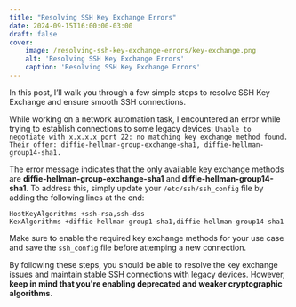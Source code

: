 ```yaml
---
title: "Resolving SSH Key Exchange Errors"
date: 2024-09-15T16:00:00-03:00
draft: false
cover:
    image: /resolving-ssh-key-exchange-errors/key-exchange.png
    alt: 'Resolving SSH Key Exchange Errors'
    caption: 'Resolving SSH Key Exchange Errors'
---
```


In this post, I’ll walk you through a few simple steps to resolve SSH Key Exchange and ensure smooth SSH connections.

While working on a network automation task, I encountered an error while trying to establish connections to some legacy devices: 
`Unable to negotiate with x.x.x.x port 22: no matching key exchange method found. Their offer: diffie-hellman-group-exchange-sha1, diffie-hellman-group14-sha1.`

The error message indicates that the only available key exchange methods are **diffie-hellman-group-exchange-sha1** and **diffie-hellman-group14-sha1**. To address this, simply update your `/etc/ssh/ssh_config` file by adding the following lines at the end:

```
HostKeyAlgorithms +ssh-rsa,ssh-dss
KexAlgorithms +diffie-hellman-group1-sha1,diffie-hellman-group14-sha1
```

Make sure to enable the required key exchange methods for your use case and save the `ssh_config` file before attemping a new connection.

By following these steps, you should be able to resolve the key exchange issues and maintain stable SSH connections with legacy devices. However, **keep in mind that you're enabling deprecated and weaker cryptographic algorithms**.